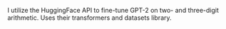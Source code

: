 I utilize the HuggingFace API to fine-tune GPT-2 on two- and three-digit arithmetic. Uses their transformers and datasets library.
